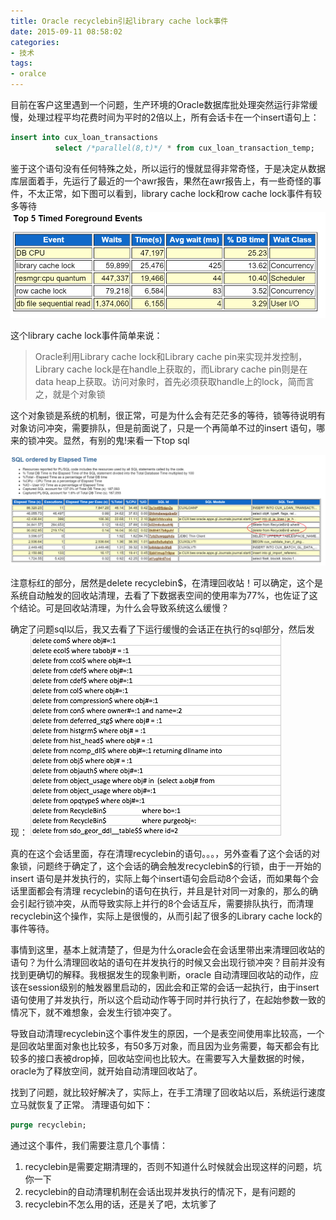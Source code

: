 ```yaml
---
title: Oracle recyclebin引起library cache lock事件
date: 2015-09-11 08:58:02
categories:
- 技术
tags: 
- oralce
---
```


目前在客户这里遇到一个问题，生产环境的Oracle数据库批处理突然运行非常缓慢，处理过程平均花费时间为平时的2倍以上，所有会话卡在一个insert语句上：
 ```sql
insert into cux_loan_transactions
           select /*parallel(8,t)*/ * from cux_loan_transaction_temp;
```
鉴于这个语句没有任何特殊之处，所以运行的慢就显得非常奇怪，于是决定从数据库层面着手，先运行了最近的一个awr报告，果然在awr报告上，有一些奇怪的事件，不太正常，如下图可以看到，library cache lock和row cache lock事件有较多等待
![top 5事件](2015-09-11.oracle_recyclebin_problem/top_event.png)
<!-- more -->
这个library cache lock事件简单来说：
>Oracle利用Library cache lock和Library cache pin来实现并发控制，Library cache lock是在handle上获取的，而Library cache pin则是在data heap上获取。访问对象时，首先必须获取handle上的lock，简而言之，就是个对象锁

这个对象锁是系统的机制，很正常，可是为什么会有茫茫多的等待，锁等待说明有对象访问冲突，需要排队，但是前面说了，只是一个再简单不过的insert 语句，哪来的锁冲突。显然，有别的鬼!来看一下top sql

![top sql](2015-09-11.oracle_recyclebin_problem/top_sql.png)

注意标红的部分，居然是delete recyclebin$，在清理回收站！可以确定，这个是系统自动触发的回收站清理，去看了下数据表空间的使用率为77%，也佐证了这个结论。可是回收站清理，为什么会导致系统这么缓慢？

确定了问题sql以后，我又去看了下运行缓慢的会话正在执行的sql部分，然后发现：
![session cursor](2015-09-11.oracle_recyclebin_problem/session_cursor.png)

真的在这个会话里面，存在清理recyclebin的语句。。。，另外查看了这个会话的对象锁，问题终于确定了，这个会话的确会触发recyclebin$的行锁，由于一开始的insert 语句是并发执行的，实际上每个insert语句会启动8个会话，而如果每个会话里面都会有清理 recyclebin的语句在执行，并且是针对同一对象的，那么的确会引起行锁冲突，从而导致实际上并行的8个会话互斥，需要排队执行，而清理recyclebin这个操作，实际上是很慢的，从而引起了很多的Library cache lock的事件等待。

事情到这里，基本上就清楚了，但是为什么oracle会在会话里带出来清理回收站的语句？为什么清理回收站的语句在并发执行的时候又会出现行锁冲突？目前并没有找到更确切的解释。我根据发生的现象判断，oracle 自动清理回收站的动作，应该在session级别的触发器里启动的，因此会和正常的会话一起执行，由于insert语句使用了并发执行，所以这个启动动作等于同时并行执行了，在起始参数一致的情况下，就不难想象，会发生行锁冲突了。

导致自动清理recyclebin这个事件发生的原因，一个是表空间使用率比较高，一个是回收站里面对象也比较多，有50多万对象，而且因为业务需要，每天都会有比较多的接口表被drop掉，回收站空间也比较大。在需要写入大量数据的时候，oracle为了释放空间，就开始自动清理回收站了。

找到了问题，就比较好解决了，实际上，在手工清理了回收站以后，系统运行速度立马就恢复了正常。 清理语句如下：
```sql
purge recyclebin;
```
通过这个事件，我们需要注意几个事情：
1. recyclebin是需要定期清理的，否则不知道什么时候就会出现这样的问题，坑你一下
2. recyclebin的自动清理机制在会话出现并发执行的情况下，是有问题的
3. recyclebin不怎么用的话，还是关了吧，太坑爹了